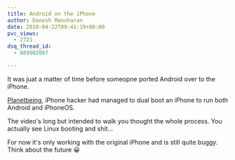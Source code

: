 ```yaml
---
title: Android on the iPhone
author: Danesh Manoharan
date: 2010-04-22T09:41:19+00:00
pvc_views:
  - 2721
dsq_thread_id:
  - 889902007

---
```

It was juat a matter of time before someopne ported Android over to the iPhone.

[Planetbeing][1], iPhone hacker had managed to dual boot an iPhone to run both Android and iPhoneOS.

The video's long but intended to walk you thought the whole process. You actually see Linux booting and shit...

For now it's only working with the original iPhone and is still quite buggy. Think about the future 😀

 [1]: http://linuxoniphone.blogspot.com/2010/04/ive-been-working-on-this-quietly-in.html